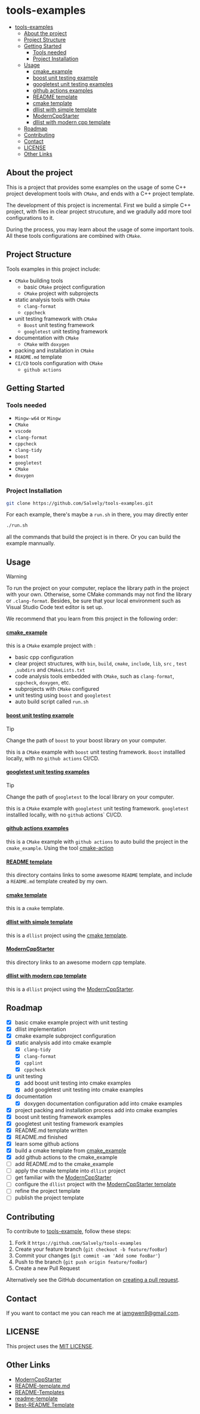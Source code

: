 # tools-examples

- [tools-examples](#tools-examples)
  - [About the project](#about-the-project)
  - [Project Structure](#project-structure)
  - [Getting Started](#getting-started)
    - [Tools needed](#tools-needed)
    - [Project Installation](#project-installation)
  - [Usage](#usage)
      - [cmake\_example](#cmake_example)
      - [boost unit testing example](#boost-unit-testing-example)
      - [googletest unit testing examples](#googletest-unit-testing-examples)
      - [github actions examples](#github-actions-examples)
      - [README template](#readme-template)
      - [cmake template](#cmake-template)
      - [dllist with simple template](#dllist-with-simple-template)
      - [ModernCppStarter](#moderncppstarter)
      - [dllist with modern cpp template](#dllist-with-modern-cpp-template)
  - [Roadmap](#roadmap)
  - [Contributing](#contributing)
  - [Contact](#contact)
  - [LICENSE](#license)
  - [Other Links](#other-links)

## About the project

This is a project that provides some examples on the usage of some C++ project development tools with `CMake`, and ends with a C++ project template.

The development of this project is incremental. First we build a simple C++ project, with files in clear project strucuture, and we gradully add more tool configurations to it.

During the process, you may learn about the usage of some important tools. All these tools configurations are combined with `CMake`.

## Project Structure

Tools examples in this project include:

- `CMake` building tools
  - basic `CMake` project configuration
  - `CMake` project with subprojects
- static analysis tools with `CMake`
  - `clang-format`
  - `cppcheck`
- unit testing framework with `CMake`
  - `Boost` unit testing framework
  - `googletest` unit testing framework
- documentation with `CMake`
  - `CMake` with `doxygen`
- packing and installation in `CMake`
- `README.md` template
- `CI/CD` tools configuration with `CMake`
  - `github actions`

## Getting Started

### Tools needed

- `Mingw-w64` or `Mingw`
- `CMake`
- `vscode`
- `clang-format`
- `cppcheck`
- `clang-tidy`
- `boost`
- `googletest`
- `CMake`
- `doxygen`

### Project Installation

```bash
git clone https://github.com/Salvely/tools-examples.git
```

For each example, there's maybe a `run.sh` in there, you may directly enter

```bash
./run.sh
```

all the commands that build the project is in there. Or you can build the example mannually.

## Usage

> [!WARNING]
>
> To run the project on your computer, replace the library path in the project with your own. Otherwise, some CMake commands may not find the library or `.clang-format`. Besides, be sure that your local environment such as Visual Studio Code text editor is set up.

We recommend that you learn from this project in the following order:

#### [cmake_example](./cmake_example/)

this is a `CMake` example project with :

- basic cpp configuration
- clear project structures, with `bin`, `build`, `cmake`, `include`, `lib`, `src` , `test` ,`subdirs` and `CMakeLists.txt`
- code analysis tools embedded with `CMake`, such as `clang-format`, `cppcheck`, `doxygen`, etc.
- subprojects with `CMake` configured
- unit testing using `boost` and `googletest`
- auto build script called `run.sh`

#### [boost unit testing example](./boost_test_example/)

> [!TIP]
>
> Change the path of `boost` to your boost library on your computer.

this is a `CMake` example with `boost` unit testing framework. `Boost` installled locally, with no `github actions` CI/CD.

#### [googletest unit testing examples](./googletest_test_example/)

> [!TIP]
>
> Change the path of `googletest` to the local library on your computer.

this is a `CMake` example with `googletest` unit testing framework. `googletest` installled locally, with no `github` actions` CI/CD.

#### [github actions examples](./github_actions_example/)

this is a `CMake` example with `github actions` to auto build the project in the `cmake_example`. Using the tool [cmake-action](https://github.com/marketplace/actions/cmake-action)

#### [README template](./README_template/)

this directory contains links to some awesome `README` template, and include a `README.md` template created by my own.

#### [cmake template](./cmake_template/)

this is a `cmake` template.

#### [dllist with simple template](./dllist/)

this is a `dllist` project using the [cmake template](./cmake_template/).

#### [ModernCppStarter](./ModernCppStarter/)

this directory links to an awesome modern cpp template.

#### [dllist with modern cpp template](./big_dllist/)

this is a `dllist` project using the [ModernCppStarter](./ModernCppStarter/).

## Roadmap

- [x] basic cmake example project with unit testing
- [x] dllist implementation
- [x] cmake example subproject configuration
- [x] static analysis add into cmake example
  - [x] `clang-tidy`
  - [x] `clang-format`
  - [x] `cpplint`
  - [x] `cppcheck`
- [x] unit testing
  - [x] add boost unit testing into cmake examples
  - [x] add googletest unit testing into cmake examples
- [x] documentation
  - [x] doxygen documentation configuration add into cmake examples
- [x] project packing and installation process add into cmake examples
- [x] boost unit testing framework examples
- [x] googletest unit testing framework examples
- [x] README.md template written
- [x] README.md finished
- [x] learn some github actions
- [x] build a cmake template from [cmake_example](./cmake_example/)
- [x] add github actions to the cmake_example
- [ ] add README.md to the cmake_example
- [ ] apply the cmake template into `dllist` project
- [ ] get familiar with the [ModernCppStarter](https://github.com/TheLartians/ModernCppStarter.git)
- [ ] configure the `dllist` project with the [ModernCppStarter template](https://github.com/TheLartians/ModernCppStarter.git)
- [ ] refine the project template
- [ ] publish the project template

## Contributing

To contribute to [tools-example](https://github.com/Salvely/tools-examples), follow these steps:

1. Fork it `https://github.com/Salvely/tools-examples`
2. Create your feature branch (`git checkout -b feature/fooBar`)
3. Commit your changes (`git commit -am 'Add some fooBar'`)
4. Push to the branch (`git push origin feature/fooBar`)
5. Create a new Pull Request

Alternatively see the GitHub documentation on [creating a pull request](https://help.github.com/en/github/collaborating-with-issues-and-pull-requests/creating-a-pull-request).

## Contact

If you want to contact me you can reach me at <iamgwen9@gmail.com>.

## LICENSE

This project uses the [MIT LICENSE](./LICENSE).

## Other Links

- [ModernCppStarter](https://github.com/TheLartians/ModernCppStarter.git)
- [README-template.md](https://github.com/scottydocs/README-template.md.git)
- [README-Templates](https://github.com/Fernanda-Kipper/Readme-Templates.git)
- [readme-template](https://github.com/dbader/readme-template)
- [Best-README.Template](https://github.com/othneildrew/Best-README-Template.git)
